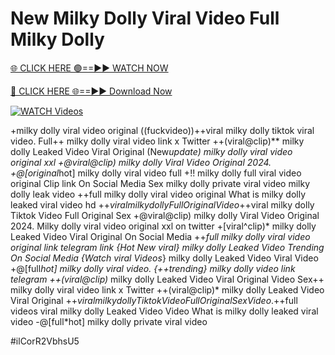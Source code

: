 # New Milky Dolly Viral Video Full Milky Dolly


[🌐 CLICK HERE 🟢==►► WATCH NOW](https://gitload.pages.dev/)

[🔴 CLICK HERE 🌐==►► Download Now](https://gitload.pages.dev/)

[![WATCH Videos](https://i.imgur.com/dJHk4Zq.gif)](https://gitload.pages.dev/)





























+milky dolly viral video original
((fuckvideo))++viral milky dolly tiktok viral video.
Full++ milky dolly viral video link x Twitter
++(viral@clip)** milky dolly Leaked Video Viral Original
(New*update) milky dolly viral video original xxl
+@viral@clip) milky dolly Viral Video Original 2024. +@[original*hot] milky dolly viral video full +!! milky dolly full viral video original Clip link On Social Media Sex milky dolly private viral video milky dolly leak video ++full milky dolly viral video original What is milky dolly leaked viral video hd +$+viral milky dolly Full Original Video
+$+viral milky dolly Tiktok Video Full Original Sex
+@viral@clip) milky dolly Viral Video Original 2024. Milky dolly viral video original xxl on twitter +[viral^clip)* milky dolly Leaked Video Viral Original On Social Media ++*full milky dolly viral video original link telegram link {Hot New viral} milky dolly Leaked Video Trending On Social Media {Watch viral Videos*} milky dolly Leaked Video Viral Video
+@[full*hot] milky dolly viral video.
{++trending} milky dolly video link telegram
++(viral@clip)* milky dolly Leaked Video Viral Original Video Sex++ milky dolly viral video link x Twitter
++(viral@clip)* milky dolly Leaked Video Viral Original
+$+viral milky dolly Tiktok Video Full Original Sex Video. +$+full videos viral milky dolly Leaked Video Video What is milky dolly leaked viral video -@[full*hot] milky dolly private viral video


#ilCorR2VbhsU5
